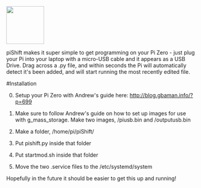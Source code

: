 <img src="https://raw.githubusercontent.com/tomhartley/piShift/master/images/logo.png" width="100">

piShift makes it super simple to get programming on your Pi Zero - just plug your Pi into your laptop with a micro-USB cable and it appears as a USB Drive. Drag across a .py file, and within seconds the Pi will automatically detect it's been added, and will start running the most recently edited file.

#Installation

0. Setup your Pi Zero with Andrew's guide here: http://blog.gbaman.info/?p=699
1. Make sure to follow Andrew's guide on how to set up images for use with g_mass_storage.
    Make two images, /piusb.bin and /outputusb.bin

1. Make a folder, /home/pi/piShift/
2. Put pishift.py inside that folder
3. Put startmod.sh inside that folder
4. Move the two .service files to the /etc/systemd/system


Hopefully in the future it should be easier to get this up and running!